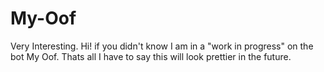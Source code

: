 # My-Oof
Very Interesting.
Hi! if you didn't know I am in a "work in progress" on the bot My Oof. Thats all I have to say this will look prettier in the future.
